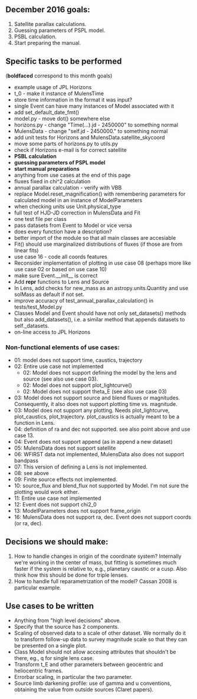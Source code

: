 ## December 2016 goals:
1. Satellite parallax calculations.
2. Guessing parameters of PSPL model.
3. PSBL calculation.
4. Start preparing the manual.


## Specific tasks to be performed
(__boldfaced__ correspond to this month goals)

* example usage of JPL Horizons
* t\_0 - make it instance of MulensTime
* store time information in the format it was input?
* single Event can have many instances of Model associated with it
* add set\_default\_date\_fmt()
* model.py - move dot() somewhere else
* horizons.py - change "Time(...).jd - 2450000" to something normal
* MulensData - change "self.jd - 2450000." to something normal
* add unit tests for Horizons and MulensData.satellite_skycoord
* move some parts of horizons.py to utils.py
* check if Horizons e-mail is for correct satellite
* __PSBL calculation__
* __guessing parameters of PSPL model__
* __start manual preparations__
* anything from use cases at the end of this page
* fluxes fixed in chi^2 calculation
* annual parallax calculation - verify with VBB
* replace Model.reset\_magnification() with remembering parameters for calculated model in an instance of ModelParameters
* when checking units use Unit.physical\_type
* full test of HJD-JD correction in MulensData and Fit
* one test file per class
* pass datasets from Event to Model or vice versa
* does every function have a description? 
* better import of the module so that all main classes are accesiable
* Fit() should use marginalized distributions of fluxes (if those are from linear fits)
* use case 16 - code all coords features
* Reconsider implementation of plotting in use case 08 (perhaps more like use case 02 or based on use case 10)
* make sure Event.\_\_init\_\_ is correct
* Add __repr__ functions to Lens and Source
* In Lens, add checks for new\_mass as an astropy.units.Quantity and
  use solMass as default if not set.
* improve accuracy of test\_annual\_parallax\_calculation() in tests/test\_Model.py
* Classes Model and Event should have not only set\_datasets() methods but also add\_datasets(), i.e. a similar method that appends datasets to self.\_datasets.
* on-line access to JPL Horizons 


### Non-functional elements of use cases:
* 01: model does not support time, caustics, trajectory
* 02: Entire use case not implemented
  * 02: Model does not support defining the model by the lens and source (see also use case 03).
  * 02: Model does not support plot_lightcurve()
  * 02: Model does not support theta_E (see also use case 03)
* 03: Model does not support source and blend fluxes or magnitudes. Consequently, it also does not support plotting time vs. magnitude.
* 03: Model does not support any plotting. Needs plot_lightcurve, plot_caustics, plot_trajectory. plot_caustics is actually meant to be a function in Lens.
* 04: definition of ra and dec not supported. see also point above and use case 13.
* 04: Event does not support append (as in append a new dataset)
* 05: MulensData does not support satellite
* 06: WFIRST data not implemented, MulensData also does not support bandpass
* 07: This version of defining a Lens is not implemented.
* 08: see above
* 09: Finite source effects not implemented.
* 10: source_flux and blend_flux not supported by Model. I'm not sure
  the plotting would work either.
* 11: Entire use case not implemented
* 12: Event does not support chi2_0
* 13: ModelParameters does not support frame_origin 
* 16: MulensData does not support ra, dec. Event does not support coords (or ra, dec).


## Decisions we should make:

1. How to handle changes in origin of the coordinate system? Internally we're working in the center of mass, but fitting is sometimes much faster if the system is relative to, e.g., planetary caustic or a cusp. Also think how this should be done for triple lenses. 
1. How to handle full reparametrization of the model? Cassan 2008 is particular example. 

## Use cases to be written 

* Anything from "high level decisions" above.
* Specify that the source has 2 components.
* Scaling of observed data to a scale of other dataset. We normally do it to transform follow-up data to survey magnitude scale so that they can be presented on a single plot. 
* Class Model should not allow accesing attributes that shouldn't be there, eg., q for single lens case.
* Transform t_E and other parameters between geocentric and heliocentric frames.
* Errorbar scaling, in particular the two parameter.
* Source limb darkening profile: use of gamma and u conventions, obtaining the value from outside sources (Claret papers). 

